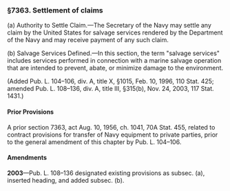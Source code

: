 ### §7363. Settlement of claims ###

(a) Authority to Settle Claim.—The Secretary of the Navy may settle any claim by the United States for salvage services rendered by the Department of the Navy and may receive payment of any such claim.

(b) Salvage Services Defined.—In this section, the term "salvage services" includes services performed in connection with a marine salvage operation that are intended to prevent, abate, or minimize damage to the environment.

(Added Pub. L. 104–106, div. A, title X, §1015, Feb. 10, 1996, 110 Stat. 425; amended Pub. L. 108–136, div. A, title III, §315(b), Nov. 24, 2003, 117 Stat. 1431.)

#### Prior Provisions ####

A prior section 7363, act Aug. 10, 1956, ch. 1041, 70A Stat. 455, related to contract provisions for transfer of Navy equipment to private parties, prior to the general amendment of this chapter by Pub. L. 104–106.

#### Amendments ####

**2003**—Pub. L. 108–136 designated existing provisions as subsec. (a), inserted heading, and added subsec. (b).